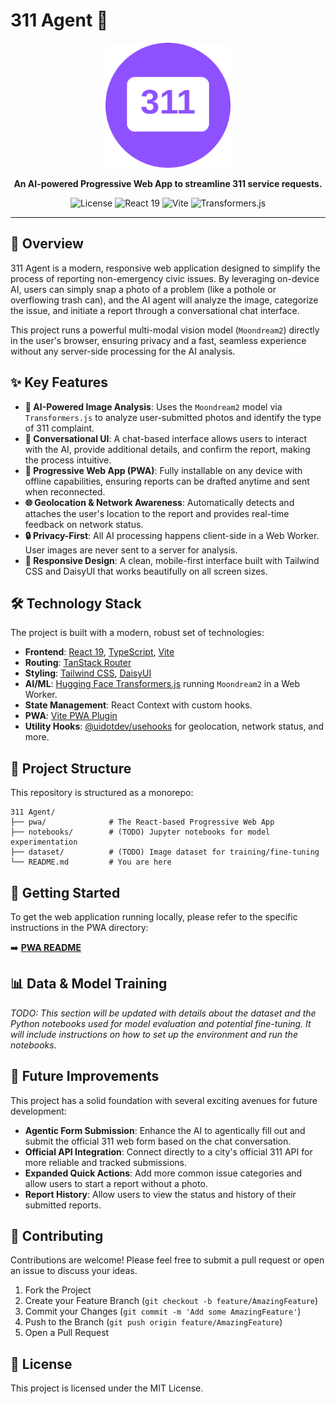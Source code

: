 # 311 Agent 🤖

<p align="center">
  <img src="./pwa/public/logo.svg" alt="311 Agent Logo" width="200"/>
</p>

<p align="center">
  <strong>An AI-powered Progressive Web App to streamline 311 service requests.</strong>
</p>

<p align="center">
  <img src="https://img.shields.io/badge/license-MIT-blue.svg" alt="License">
  <img src="https://img.shields.io/badge/React-19-blue?logo=react&logoColor=white" alt="React 19">
  <img src="https://img.shields.io/badge/Vite-Powered-yellowgreen?logo=vite&logoColor=white" alt="Vite">
  <img src="https://img.shields.io/badge/Hugging_Face-Transformers.js-yellow?logo=huggingface&logoColor=white" alt="Transformers.js">
</p>

---

## 🌟 Overview

311 Agent is a modern, responsive web application designed to simplify the process of reporting non-emergency civic issues. By leveraging on-device AI, users can simply snap a photo of a problem (like a pothole or overflowing trash can), and the AI agent will analyze the image, categorize the issue, and initiate a report through a conversational chat interface.

This project runs a powerful multi-modal vision model (`Moondream2`) directly in the user's browser, ensuring privacy and a fast, seamless experience without any server-side processing for the AI analysis.

## ✨ Key Features

*   **📸 AI-Powered Image Analysis**: Uses the `Moondream2` model via `Transformers.js` to analyze user-submitted photos and identify the type of 311 complaint.
*   **💬 Conversational UI**: A chat-based interface allows users to interact with the AI, provide additional details, and confirm the report, making the process intuitive.
*   **🚀 Progressive Web App (PWA)**: Fully installable on any device with offline capabilities, ensuring reports can be drafted anytime and sent when reconnected.
*   **🌐 Geolocation & Network Awareness**: Automatically detects and attaches the user's location to the report and provides real-time feedback on network status.
*   **🔒 Privacy-First**: All AI processing happens client-side in a Web Worker. User images are never sent to a server for analysis.
*   **📱 Responsive Design**: A clean, mobile-first interface built with Tailwind CSS and DaisyUI that works beautifully on all screen sizes.

## 🛠️ Technology Stack

The project is built with a modern, robust set of technologies:

*   **Frontend**: [React 19](https://react.dev/), [TypeScript](https://www.typescriptlang.org/), [Vite](https://vitejs.dev/)
*   **Routing**: [TanStack Router](https://tanstack.com/router)
*   **Styling**: [Tailwind CSS](https://tailwindcss.com/), [DaisyUI](https://daisyui.com/)
*   **AI/ML**: [Hugging Face Transformers.js](https://huggingface.co/docs/transformers.js) running `Moondream2` in a Web Worker.
*   **State Management**: React Context with custom hooks.
*   **PWA**: [Vite PWA Plugin](https://vite-pwa-org.netlify.app/)
*   **Utility Hooks**: [@uidotdev/usehooks](https://usehooks.com/) for geolocation, network status, and more.

## 📂 Project Structure

This repository is structured as a monorepo:
```
311 Agent/
├── pwa/              # The React-based Progressive Web App
├── notebooks/        # (TODO) Jupyter notebooks for model experimentation
├── dataset/          # (TODO) Image dataset for training/fine-tuning
└── README.md         # You are here
```

## 🚀 Getting Started

To get the web application running locally, please refer to the specific instructions in the PWA directory:

➡️ **[PWA README](./pwa/README.md)**

## 📊 Data & Model Training

*TODO: This section will be updated with details about the dataset and the Python notebooks used for model evaluation and potential fine-tuning. It will include instructions on how to set up the environment and run the notebooks.*

## 🔮 Future Improvements

This project has a solid foundation with several exciting avenues for future development:

*   **Agentic Form Submission**: Enhance the AI to agentically fill out and submit the official 311 web form based on the chat conversation.
*   **Official API Integration**: Connect directly to a city's official 311 API for more reliable and tracked submissions.
*   **Expanded Quick Actions**: Add more common issue categories and allow users to start a report without a photo.
*   **Report History**: Allow users to view the status and history of their submitted reports.

## 🤝 Contributing

Contributions are welcome! Please feel free to submit a pull request or open an issue to discuss your ideas.

1.  Fork the Project
2.  Create your Feature Branch (`git checkout -b feature/AmazingFeature`)
3.  Commit your Changes (`git commit -m 'Add some AmazingFeature'`)
4.  Push to the Branch (`git push origin feature/AmazingFeature`)
5.  Open a Pull Request

## 📄 License

This project is licensed under the MIT License.